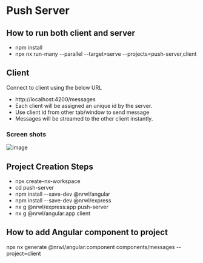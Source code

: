 # Push Server
## How to run both client and server
- npm install
- npx nx run-many --parallel --target=serve --projects=push-server,client

## Client
Connect to client using the below URL
- http://localhost:4200/messages
- Each client will be assigned an unique id by the server.
- Use client id from other tab/window to send message
- Messages will be streamed to the other client instantly.

### Screen shots
![image](https://user-images.githubusercontent.com/13273593/155869129-a03fdcd8-83aa-4d4a-ad14-ea3855a0b469.png)

## Project Creation Steps
- npx create-nx-workspace
- cd push-server
- npm install --save-dev @nrwl/angular
- npm install --save-dev @nrwl/express
- nx g @nrwl/express:app push-server
- nx g @nrwl/angular:app client

## How to add Angular component to project
npx nx generate @nrwl/angular:component components/messages --project=client







